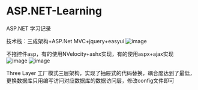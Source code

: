 # ASP.NET-Learning
ASP.NET 学习记录

技术栈：三成架构+ASP.Net MVC+jquery+easyui
![image](https://github.com/Rac-ice/ASP.NET-Learning/assets/56425821/bcc6b294-fac8-4b86-8fa1-ed71a572a6b1)

不拖控件asp，有的使用NVelocity+ashx实现，有的使用aspx+ajax实现
![image](https://github.com/Rac-ice/ASP.NET-Learning/assets/56425821/3d03e74c-cded-4d69-b705-0f39874d48dc)
![image](https://github.com/Rac-ice/ASP.NET-Learning/assets/56425821/372dbc0d-211a-4123-935a-42a865c657cf)

Three Layer
工厂模式三层架构，实现了抽屉式的代码替换，耦合度达到了最低，更换数据库只用编写访问对应数据库的数据访问层，修改config文件即可
